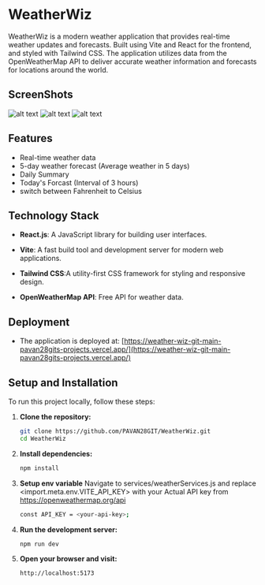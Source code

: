 # WeatherWiz

WeatherWiz is a modern weather application that provides real-time weather updates and forecasts. Built using Vite and React for the frontend, and styled with Tailwind CSS. The application utilizes data from the OpenWeatherMap API to deliver accurate weather information and forecasts for locations around the world.

## ScreenShots
![alt text](<screenshots/Screenshot 2024-10-21 at 8.14.34 AM.png>)
![alt text](<screenshots/Screenshot 2024-10-21 at 8.15.51 AM.png>) 
![alt text](<screenshots/Screenshot 2024-10-21 at 8.18.42 AM.png>)


## Features

- Real-time weather data
- 5-day weather forecast (Average weather in 5 days)
- Daily Summary
- Today's Forcast (Interval of 3 hours)
- switch between Fahrenheit to Celsius


## Technology Stack

- **React.js**: A JavaScript library for building user interfaces.
- **Vite**: A fast build tool and development server for modern web applications.
- **Tailwind CSS**:A utility-first CSS framework for styling and responsive design.

- **OpenWeatherMap API**: Free API for weather data.


## Deployment
  - The application is deployed at: [https://weather-wiz-git-main-pavan28gits-projects.vercel.app/](https://weather-wiz-git-main-pavan28gits-projects.vercel.app/)

## Setup and Installation

To run this project locally, follow these steps:

1. **Clone the repository:**
   ```sh
   git clone https://github.com/PAVAN28GIT/WeatherWiz.git
   cd WeatherWiz
   ```

2. **Install dependencies:**
   ```sh
   npm install
   ```
3. **Setup env variable**
   Navigate to services/weatherServices.js and replace <import.meta.env.VITE_API_KEY> with your Actual API key from https://openweathermap.org/api
   ```sh
   const API_KEY = <your-api-key>;
   ```

5. **Run the development server:**
   ```sh
   npm run dev
   ```
6. **Open your browser and visit:**
   ```
   http://localhost:5173
   ```


